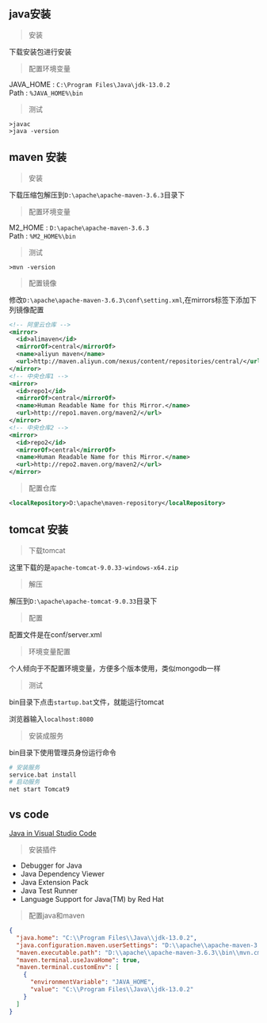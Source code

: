 ## java安装

>安装

下载安装包进行安装

>配置环境变量

JAVA_HOME : `C:\Program Files\Java\jdk-13.0.2`     
Path : `%JAVA_HOME%\bin`

>测试

```
>javac
>java -version
```

## maven 安装

>安装

下载压缩包解压到`D:\apache\apache-maven-3.6.3`目录下

>配置环境变量

M2_HOME : `D:\apache\apache-maven-3.6.3`     
Path : `%M2_HOME%\bin`

>测试

```
>mvn -version
```

>配置镜像

修改`D:\apache\apache-maven-3.6.3\conf\setting.xml`,在mirrors标签下添加下列镜像配置
```xml
<!-- 阿里云仓库 -->
<mirror>
  <id>alimaven</id>
  <mirrorOf>central</mirrorOf>
  <name>aliyun maven</name>
  <url>http://maven.aliyun.com/nexus/content/repositories/central/</url>
</mirror>
<!-- 中央仓库1 -->
<mirror>
  <id>repo1</id>
  <mirrorOf>central</mirrorOf>
  <name>Human Readable Name for this Mirror.</name>
  <url>http://repo1.maven.org/maven2/</url>
</mirror>
<!-- 中央仓库2 -->
<mirror>
  <id>repo2</id>
  <mirrorOf>central</mirrorOf>
  <name>Human Readable Name for this Mirror.</name>
  <url>http://repo2.maven.org/maven2/</url>
</mirror>
```
>配置仓库

```xml
<localRepository>D:\apache\maven-repository</localRepository>
```

## tomcat 安装

>下载tomcat

这里下载的是`apache-tomcat-9.0.33-windows-x64.zip`

>解压

解压到`D:\apache\apache-tomcat-9.0.33`目录下

>配置

配置文件是在conf/server.xml

>环境变量配置

个人倾向于不配置环境变量，方便多个版本使用，类似mongodb一样

>测试

bin目录下点击`startup.bat`文件，就能运行tomcat

浏览器输入`localhost:8080`

>安装成服务

bin目录下使用管理员身份运行命令

```sh
# 安装服务
service.bat install
# 启动服务
net start Tomcat9
```



## vs code

[Java in Visual Studio Code](https://code.visualstudio.com/docs/languages/java)

>安装插件

* Debugger for Java
* Java Dependency Viewer
* Java Extension Pack
* Java Test Runner
* Language Support for Java(TM) by Red Hat

>配置java和maven

```json
{
  "java.home": "C:\\Program Files\\Java\\jdk-13.0.2",
  "java.configuration.maven.userSettings": "D:\\apache\\apache-maven-3.6.3\\conf\\settings.xml",
  "maven.executable.path": "D:\\apache\\apache-maven-3.6.3\\bin\\mvn.cmd",
  "maven.terminal.useJavaHome": true,
  "maven.terminal.customEnv": [
    {
      "environmentVariable": "JAVA_HOME",
      "value": "C:\\Program Files\\Java\\jdk-13.0.2"
    }
  ]
}
```
